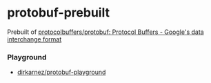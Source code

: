 protobuf-prebuilt
=================
Prebuilt of [protocolbuffers/protobuf: Protocol Buffers - Google's data interchange format](https://github.com/protocolbuffers/protobuf)

### Playground
- [dirkarnez/protobuf-playground](https://github.com/dirkarnez/protobuf-playground)
